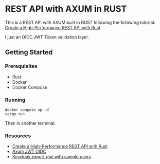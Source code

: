 # REST API with AXUM in RUST

This is a REST API with AXUM built in RUST following the following tutorial:
[Create a High-Performance REST API with Rust](https://www.rustfinity.com/blog/create-high-performance-rest-api-with-rust)

I just an OIDC JWT Token validation layer.

## Getting Started

### Prerequisites

* Rust
* Docker
* Docker Compose

### Running

```shell
docker compose up -d
cargo run
```

Then in another terminal:

### Resources

* [Create a High-Performance REST API with Rust](https://www.rustfinity.com/blog/create-high-performance-rest-api-with-rust)
* [Axum JWT OIDC](https://github.com/soya-miyoshi/axum-jwt-oidc)
* [Keycloak export real with sample users](https://github.com/little-pinecone/keycloak-in-docker/tree/master)